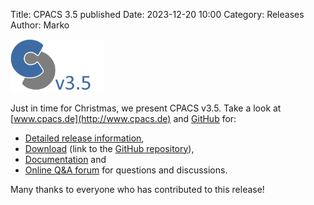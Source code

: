 Title: CPACS 3.5 published
Date: 2023-12-20 10:00
Category: Releases
Author: Marko

<img src="images/cpacs_logo_v3_5.png"
     alt="cpacs_logo_v3_5"
     width="150px">

Just in time for Christmas, we present CPACS v3.5. Take a look at [www.cpacs.de](http://www.cpacs.de) and [GitHub](https://github.com/DLR-SL/CPACS) for:

-   [Detailed release information](https://github.com/DLR-SL/CPACS/milestone/9?closed=1),
-   [Download](https://cpacs.de/pages/download.html) (link to the [GitHub repository](https://github.com/DLR-SL/CPACS/releases/tag/v3.5)),
-   [Documentation](https://cpacs.de/pages/documentation.html) and
-   [Online Q&A forum](https://cpacs.de/pages/forum.html) for questions and discussions.

Many thanks to everyone who has contributed to this release!